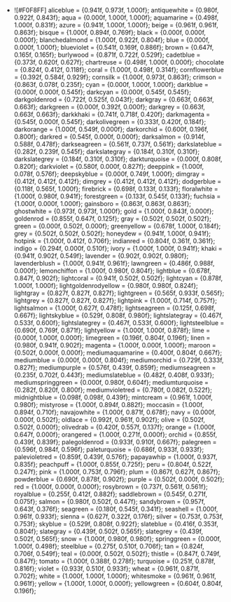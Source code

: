 - ![#F0F8FF] aliceblue = {0.941f, 0.973f, 1.000f};
antiquewhite = {0.980f, 0.922f, 0.843f};
aqua = {0.000f, 1.000f, 1.000f};
aquamarine = {0.498f, 1.000f, 0.831f};
azure = {0.941f, 1.000f, 1.000f};
beige = {0.961f, 0.961f, 0.863f};
bisque = {1.000f, 0.894f, 0.769f};
black = {0.000f, 0.000f, 0.000f};
blanchedalmond = {1.000f, 0.922f, 0.804f};
blue = {0.000f, 0.000f, 1.000f};
blueviolet = {0.541f, 0.169f, 0.886f};
brown = {0.647f, 0.165f, 0.165f};
burlywood = {0.871f, 0.722f, 0.529f};
cadetblue = {0.373f, 0.620f, 0.627f};
chartreuse = {0.498f, 1.000f, 0.000f};
chocolate = {0.824f, 0.412f, 0.118f};
coral = {1.000f, 0.498f, 0.314f};
cornflowerblue = {0.392f, 0.584f, 0.929f};
cornsilk = {1.000f, 0.973f, 0.863f};
crimson = {0.863f, 0.078f, 0.235f};
cyan = {0.000f, 1.000f, 1.000f};
darkblue = {0.000f, 0.000f, 0.545f};
darkcyan = {0.000f, 0.545f, 0.545f};
darkgoldenrod = {0.722f, 0.525f, 0.043f};
darkgray = {0.663f, 0.663f, 0.663f};
darkgreen = {0.000f, 0.392f, 0.000f};
darkgrey = {0.663f, 0.663f, 0.663f};
darkkhaki = {0.741f, 0.718f, 0.420f};
darkmagenta = {0.545f, 0.000f, 0.545f};
darkolivegreen = {0.333f, 0.420f, 0.184f};
darkorange = {1.000f, 0.549f, 0.000f};
darkorchid = {0.600f, 0.196f, 0.800f};
darkred = {0.545f, 0.000f, 0.000f};
darksalmon = {0.914f, 0.588f, 0.478f};
darkseagreen = {0.561f, 0.737f, 0.561f};
darkslateblue = {0.282f, 0.239f, 0.545f};
darkslategray = {0.184f, 0.310f, 0.310f};
darkslategrey = {0.184f, 0.310f, 0.310f};
darkturquoise = {0.000f, 0.808f, 0.820f};
darkviolet = {0.580f, 0.000f, 0.827f};
deeppink = {1.000f, 0.078f, 0.576f};
deepskyblue = {0.000f, 0.749f, 1.000f};
dimgray = {0.412f, 0.412f, 0.412f};
dimgrey = {0.412f, 0.412f, 0.412f};
dodgerblue = {0.118f, 0.565f, 1.000f};
firebrick = {0.698f, 0.133f, 0.133f};
floralwhite = {1.000f, 0.980f, 0.941f};
forestgreen = {0.133f, 0.545f, 0.133f};
fuchsia = {1.000f, 0.000f, 1.000f};
gainsboro = {0.863f, 0.863f, 0.863f};
ghostwhite = {0.973f, 0.973f, 1.000f};
gold = {1.000f, 0.843f, 0.000f};
goldenrod = {0.855f, 0.647f, 0.125f};
gray = {0.502f, 0.502f, 0.502f};
green = {0.000f, 0.502f, 0.000f};
greenyellow = {0.678f, 1.000f, 0.184f};
grey = {0.502f, 0.502f, 0.502f};
honeydew = {0.941f, 1.000f, 0.941f};
hotpink = {1.000f, 0.412f, 0.706f};
indianred = {0.804f, 0.361f, 0.361f};
indigo = {0.294f, 0.000f, 0.510f};
ivory = {1.000f, 1.000f, 0.941f};
khaki = {0.941f, 0.902f, 0.549f};
lavender = {0.902f, 0.902f, 0.980f};
lavenderblush = {1.000f, 0.941f, 0.961f};
lawngreen = {0.486f, 0.988f, 0.000f};
lemonchiffon = {1.000f, 0.980f, 0.804f};
lightblue = {0.678f, 0.847f, 0.902f};
lightcoral = {0.941f, 0.502f, 0.502f};
lightcyan = {0.878f, 1.000f, 1.000f};
lightgoldenrodyellow = {0.980f, 0.980f, 0.824f};
lightgray = {0.827f, 0.827f, 0.827f};
lightgreen = {0.565f, 0.933f, 0.565f};
lightgrey = {0.827f, 0.827f, 0.827f};
lightpink = {1.000f, 0.714f, 0.757f};
lightsalmon = {1.000f, 0.627f, 0.478f};
lightseagreen = {0.125f, 0.698f, 0.667f};
lightskyblue = {0.529f, 0.808f, 0.980f};
lightslategray = {0.467f, 0.533f, 0.600f};
lightslategrey = {0.467f, 0.533f, 0.600f};
lightsteelblue = {0.690f, 0.769f, 0.871f};
lightyellow = {1.000f, 1.000f, 0.878f};
lime = {0.000f, 1.000f, 0.000f};
limegreen = {0.196f, 0.804f, 0.196f};
linen = {0.980f, 0.941f, 0.902f};
magenta = {1.000f, 0.000f, 1.000f};
maroon = {0.502f, 0.000f, 0.000f};
mediumaquamarine = {0.400f, 0.804f, 0.667f};
mediumblue = {0.000f, 0.000f, 0.804f};
mediumorchid = {0.729f, 0.333f, 0.827f};
mediumpurple = {0.576f, 0.439f, 0.859f};
mediumseagreen = {0.235f, 0.702f, 0.443f};
mediumslateblue = {0.482f, 0.408f, 0.933f};
mediumspringgreen = {0.000f, 0.980f, 0.604f};
mediumturquoise = {0.282f, 0.820f, 0.800f};
mediumvioletred = {0.780f, 0.082f, 0.522f};
midnightblue = {0.098f, 0.098f, 0.439f};
mintcream = {0.961f, 1.000f, 0.980f};
mistyrose = {1.000f, 0.894f, 0.882f};
moccasin = {1.000f, 0.894f, 0.710f};
navajowhite = {1.000f, 0.871f, 0.678f};
navy = {0.000f, 0.000f, 0.502f};
oldlace = {0.992f, 0.961f, 0.902f};
olive = {0.502f, 0.502f, 0.000f};
olivedrab = {0.420f, 0.557f, 0.137f};
orange = {1.000f, 0.647f, 0.000f};
orangered = {1.000f, 0.271f, 0.000f};
orchid = {0.855f, 0.439f, 0.839f};
palegoldenrod = {0.933f, 0.910f, 0.667f};
palegreen = {0.596f, 0.984f, 0.596f};
paleturquoise = {0.686f, 0.933f, 0.933f};
palevioletred = {0.859f, 0.439f, 0.576f};
papayawhip = {1.000f, 0.937f, 0.835f};
peachpuff = {1.000f, 0.855f, 0.725f};
peru = {0.804f, 0.522f, 0.247f};
pink = {1.000f, 0.753f, 0.796f};
plum = {0.867f, 0.627f, 0.867f};
powderblue = {0.690f, 0.878f, 0.902f};
purple = {0.502f, 0.000f, 0.502f};
red = {1.000f, 0.000f, 0.000f};
rosybrown = {0.737f, 0.561f, 0.561f};
royalblue = {0.255f, 0.412f, 0.882f};
saddlebrown = {0.545f, 0.271f, 0.075f};
salmon = {0.980f, 0.502f, 0.447f};
sandybrown = {0.957f, 0.643f, 0.376f};
seagreen = {0.180f, 0.545f, 0.341f};
seashell = {1.000f, 0.961f, 0.933f};
sienna = {0.627f, 0.322f, 0.176f};
silver = {0.753f, 0.753f, 0.753f};
skyblue = {0.529f, 0.808f, 0.922f};
slateblue = {0.416f, 0.353f, 0.804f};
slategray = {0.439f, 0.502f, 0.565f};
slategrey = {0.439f, 0.502f, 0.565f};
snow = {1.000f, 0.980f, 0.980f};
springgreen = {0.000f, 1.000f, 0.498f};
steelblue = {0.275f, 0.510f, 0.706f};
tan = {0.824f, 0.706f, 0.549f};
teal = {0.000f, 0.502f, 0.502f};
thistle = {0.847f, 0.749f, 0.847f};
tomato = {1.000f, 0.388f, 0.278f};
turquoise = {0.251f, 0.878f, 0.816f};
violet = {0.933f, 0.510f, 0.933f};
wheat = {0.961f, 0.871f, 0.702f};
white = {1.000f, 1.000f, 1.000f};
whitesmoke = {0.961f, 0.961f, 0.961f};
yellow = {1.000f, 1.000f, 0.000f};
yellowgreen = {0.604f, 0.804f, 0.196f};